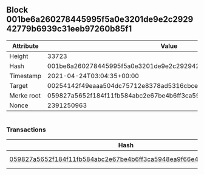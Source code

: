 ## Block 001be6a260278445995f5a0e3201de9e2c292942779b6939c31eeb97260b85f1

Attribute | Value
--- | ---
Height | 33723
Hash | 001be6a260278445995f5a0e3201de9e2c292942779b6939c31eeb97260b85f1
Timestamp | 2021-04-24T03:04:35+00:00
Target | 00254142f49eaaa504dc75712e8378ad5316cbcead634704b3734b6271167cc4
Merke root | 059827a5652f184f11fb584abc2e67be4b6ff3ca5948ea9f66e47bb507af7e13
Nonce | 2391250963

```

```

### Transactions

Hash | Amount
--- | ---
[059827a5652f184f11fb584abc2e67be4b6ff3ca5948ea9f66e47bb507af7e13](059827a5652f184f11fb584abc2e67be4b6ff3ca5948ea9f66e47bb507af7e13.md) | 10.00000000 SKEPTI 
